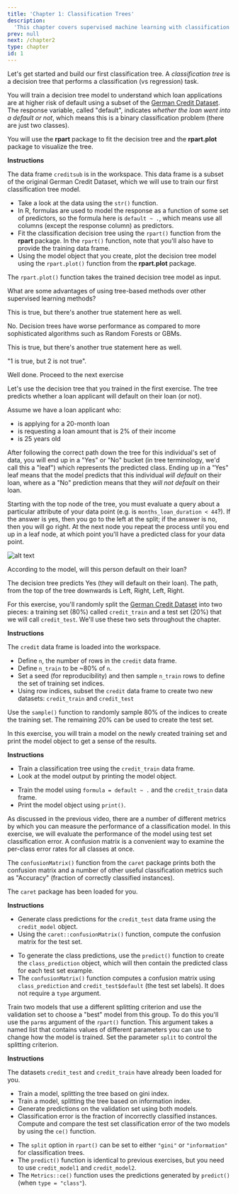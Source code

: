 ```yaml
---
title: 'Chapter 1: Classification Trees'
description:
  'This chapter covers supervised machine learning with classification trees.'
prev: null
next: /chapter2
type: chapter
id: 1
---
```


<exercise id="1" title="Welcome to the course!" type="slides">

<slides source="chapter1_01">
</slides>

</exercise>

<exercise id="2" title="Build a classification tree">

Let's get started and build our first classification tree. A _classification tree_ is a decision tree that performs a classification (vs regression) task.  

You will train a decision tree model to understand which loan applications are at higher risk of default using a subset of the [German Credit Dataset](https://archive.ics.uci.edu/ml/datasets/Statlog+%28German+Credit+Data%29). The response variable, called "default", indicates _whether the loan went into a default or not_, which means this is a binary classification problem (there are just two classes).

You will use the **rpart** package to fit the decision tree and the **rpart.plot** package to visualize the tree. 

**Instructions**

The data frame `creditsub` is in the workspace.  This data frame is a subset of the original German Credit Dataset, which we will use to train our first classification tree model.

- Take a look at the data using the `str()` function.
- In R, formulas are used to model the response as a function of some set of predictors, so the formula here is `default ~ .`, which means use all columns (except the response column) as predictors.
- Fit the classification decision tree using the `rpart()` function from the **rpart** package.  In the `rpart()` function, note that you'll also have to provide the training data frame.
- Using the model object that you create, plot the decision tree model using the `rpart.plot()` function from the **rpart.plot** package.

<codeblock id="01_02">

The `rpart.plot()` function takes the trained decision tree model as input.

</codeblock>

</exercise>

<exercise id="3" title="Introduction to classification trees" type="slides">

<slides source="chapter1_03">
</slides>

</exercise>

<exercise id="4" title="Advantages of tree-based methods">

What are some advantages of using tree-based methods over other supervised learning methods?

<choice>
<opt text="Model interpretability (easy to understand why a prediction is made).">

This is true, but there's another true statement here as well.

</opt>

<opt text="Model performance (trees have superior performance compared to other machine learning algorithms)." >

No. Decision trees have worse performance as compared to more sophisticated algorithms such as Random Forests or GBMs.

</opt>

<opt text="No pre-processing (e.g. normalization) of the data is required.">

This is true, but there's another true statement here as well.

</opt>

<opt text="1 and 2 are true.">

"1 is true, but 2 is not true".

</opt>

<opt text="1 and 3 are true." correct="true">

Well done. Proceed to the next exercise

</opt>
</choice>

</exercise>

<exercise id="5" title="Advantages of tree-based methods">

Let's use the decision tree that you trained in the first exercise. The tree predicts whether a loan applicant will default on their loan (or not).

Assume we have a loan applicant who:

- is applying for a 20-month loan
- is requesting a loan amount that is 2% of their income
- is 25 years old

After following the correct path down the tree for this individual's set of data, you will end up in a "Yes" or "No" bucket (in tree terminology, we'd call this a "leaf") which represents the predicted class. Ending up in a "Yes" leaf means that the model predicts that this individual *will default* on their loan, where as a "No" prediction means that they *will not default* on their loan. 

Starting with the top node of the tree, you must evaluate a query about a particular attribute of your data point (e.g. is `months_loan_duration < 44`?).  If the answer is yes, then you go to the left at the split; if the answer is no, then you will go right.  At the next node you repeat the process until you end up in a leaf node, at which point you'll have a predicted class for your data point.    

![alt text](https://github.com/open-data-courses/tree-based-models-in-r/blob/master/images/prediction_with_a_classification_tree_yes_no2.png?raw=TRUE?raw=TRUE)

According to the model, will this person default on their loan?

<choice>
<opt text="Yes" correct="true">

</opt>

<opt text="No">

The decision tree predicts Yes (they will default on their loan).  The path, from the top of the tree downwards is Left, Right, Left, Right.

</opt>

</exercise>

<exercise id="6" title="Overview of the modeling process" type="slides">

<slides source="chapter1_06">
</slides>

</exercise>

<exercise id="7" title="Train/test split">

For this exercise, you'll randomly split the [German Credit Dataset](https://archive.ics.uci.edu/ml/datasets/Statlog+%28German+Credit+Data%29) into two pieces: a training set (80%) called `credit_train` and a test set (20%) that we will call `credit_test`. We'll use these two sets throughout the chapter.

**Instructions**

The `credit` data frame is loaded into the workspace.

- Define `n`, the number of rows in the `credit` data frame.
- Define `n_train` to be ~80% of `n`.
- Set a seed (for reproducibility) and then sample `n_train` rows to define the set of training set indices.
- Using row indices, subset the `credit` data frame to create two new datasets: `credit_train` and `credit_test`

<codeblock id="01_07">

Use the `sample()` function to randomly sample 80% of the indices to create the training set.
The remaining 20% can be used to create the test set. 

</codeblock>

</exercise>

<exercise id="8" title="Train a classification tree model">

In this exercise, you will train a model on the newly created training set and print the model object to get a sense of the results.

**Instructions**

- Train a classification tree using the `credit_train` data frame.
- Look at the model output by printing the model object.

<codeblock id="01_08">

- Train the model using `formula = default ~ .` and the `credit_train` data frame.  
- Print the model object using `print()`.

</codeblock>

</exercise>

<exercise id="9" title="Evaluating classification model performance" type="slides">

<slides source="chapter1_09">
</slides>

</exercise>

<exercise id="10" title="Compute confusion matrix">

As discussed in the previous video, there are a number of different metrics by which you can measure the performance of a classification model.  In this exercise, we will evaluate the performance of the model using test set classification error.  A confusion matrix is a convenient way to examine the per-class error rates for all classes at once.  

The `confusionMatrix()` function from the `caret` package prints both the confusion matrix and a number of other useful classification metrics such as "Accuracy" (fraction of correctly classified instances).

The `caret` package has been loaded for you.

**Instructions**

- Generate class predictions for the `credit_test` data frame using the `credit_model` object.
- Using the `caret::confusionMatrix()` function, compute the confusion matrix for the test set.

<codeblock id="01_10">

- To generate the class predictions, use the `predict()` function to create the `class_prediction` object, which will then contain the predicted class for each test set example.
- The `confusionMatrix()` function computes a confusion matrix using `class_prediction` and `credit_test$default` (the test set labels). It does not require a `type` argument.

</codeblock>

</exercise>

<exercise id="11" title="Splitting criterion in trees" type="slides">

<slides source="chapter1_11">
</slides>

</exercise>

<exercise id="12" title="Compare models with a different splitting criterion">

Train two models that use a different splitting criterion and use the validation set to choose a "best" model from this group. To do this you'll use the `parms` argument of the `rpart()` function. This argument takes a named list that contains values of different parameters you can use to change how the model is trained. Set the parameter `split` to control the splitting criterion.

**Instructions**

The datasets `credit_test` and `credit_train` have already been loaded for you.

- Train a model, splitting the tree based on gini index.
- Train a model, splitting the tree based on information index.
- Generate predictions on the validation set using both models.
- Classification error is the fraction of incorrectly classified instances.  Compute and compare the test set classification error of the two models by using the `ce()` function.

<codeblock id="01_12">

- The `split` option in `rpart()` can be set to either `"gini"` or `"information"` for classification trees.
- The `predict()` function is identical to previous exercises, but you need to use `credit_model1` and `credit_model2`.
- The `Metrics::ce()` function uses the predictions generated by `predict()` (when `type = "class"`).

</codeblock>

</exercise>

